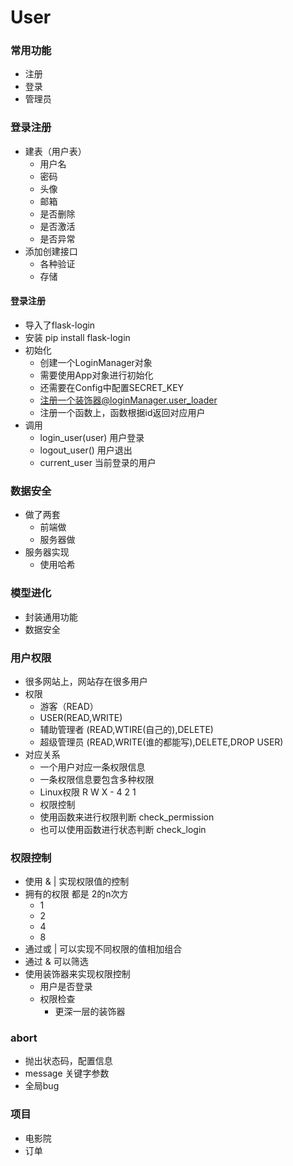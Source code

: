 # User


### 常用功能
- 注册
- 登录
- 管理员


### 登录注册
- 建表（用户表）
    - 用户名
    - 密码
    - 头像
    - 邮箱
    - 是否删除
    - 是否激活
    - 是否异常
- 添加创建接口
    - 各种验证
    - 存储
    
#### 登录注册 
- 导入了flask-login
- 安装 pip install flask-login
- 初始化
    - 创建一个LoginManager对象
    - 需要使用App对象进行初始化
    - 还需要在Config中配置SECRET_KEY
    - 注册一个装饰器@loginManager.user_loader
    - 注册一个函数上，函数根据id返回对应用户 
- 调用
    - login_user(user)   用户登录
    - logout_user()      用户退出
    - current_user       当前登录的用户
 
    
### 数据安全
- 做了两套
    - 前端做
    - 服务器做
- 服务器实现
    - 使用哈希
   
### 模型进化
- 封装通用功能
- 数据安全


### 用户权限
- 很多网站上，网站存在很多用户
- 权限
    - 游客（READ）
    - USER(READ,WRITE)
    - 辅助管理者 (READ,WTIRE(自己的),DELETE)
    - 超级管理员 (READ,WRITE(谁的都能写),DELETE,DROP USER)
- 对应关系
   - 一个用户对应一条权限信息
   - 一条权限信息要包含多种权限
   - Linux权限 R W X
            - 4 2 1
   - 权限控制
   - 使用函数来进行权限判断        check_permission
   - 也可以使用函数进行状态判断     check_login



### 权限控制
- 使用 & | 实现权限值的控制
- 拥有的权限 都是 2的n次方   
    - 1
    - 2
    - 4 
    - 8 
- 通过或 | 可以实现不同权限的值相加组合
- 通过 & 可以筛选
- 使用装饰器来实现权限控制
    - 用户是否登录
    - 权限检查
        - 更深一层的装饰器
        
### abort
- 抛出状态码，配置信息
- message 关键字参数
- 全局bug


### 项目
- 电影院
- 订单





